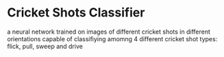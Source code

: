 # Cricket Shots Classifier

a neural network trained on images of different cricket shots in different orientations capable of classifiying amomng 4 different cricket shot types: flick, pull, sweep and drive
